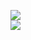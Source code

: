 [![](https://img.shields.io/badge/Made%20With-Github%20Spray-lightgrey.svg?style=for-the-badge&logo=github)](https://github.com/Annihil/github-spray#6092)  
[![](https://i.imgur.com/2DrTn0Z.gif)](https://github.com/Annihil/github-spray)